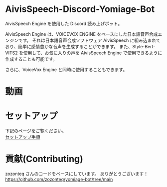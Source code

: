 # AivisSpeech-Discord-Yomiage-Bot
AivisSpeech Engine を使用した Discord 読み上げボット。

AivisSpeech Engine は、VOICEVOX ENGINE をベースにした日本語音声合成エンジンです。
それは日本語音声合成ソフトウェア AivisSpeech に組み込まれており、簡単に感情豊かな音声を生成することができます。
また、Style-Bert-VITS2 を使用して、お気に入りの声を AivisSpeech Engine で使用できるように作成することも可能です。

さらに、VoiceVox Engine と同時に使用することもできます。

# 動画


# セットアップ
下記のページをご覧ください。  
[セットアップ手順](./docs/setup.md)

# 貢献(Contributing)
zozonteq さんのコードをベースにしています。
ありがとうございます！
https://github.com/zozonteq/yomiage-bot/tree/main
